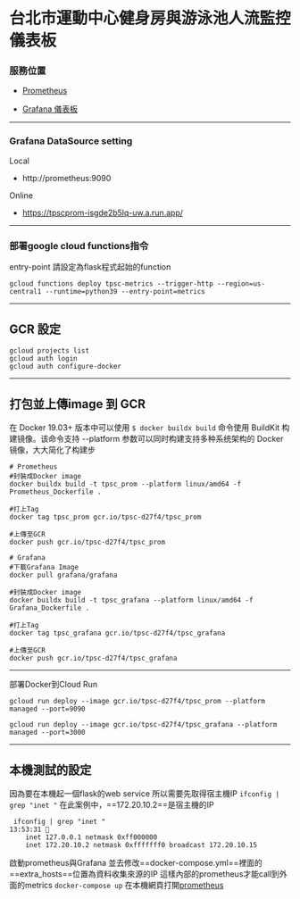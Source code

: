 # 台北市運動中心健身房與游泳池人流監控儀表板


### 服務位置
* [Prometheus](https://tpscprom-isgde2b5lq-uw.a.run.app/)

* [Grafana 儀表板](https://tpscgrafana-isgde2b5lq-uw.a.run.app/d/h9t8cWS4k/tai-bei-shi-yun-dong-zhong-xin-zhuang-tai-tu-biao?orgId=1&from=now-1h&to=now)
---
### Grafana DataSource setting
Local
* http://prometheus:9090

Online
* https://tpscprom-isgde2b5lq-uw.a.run.app/
---
### 部署google cloud functions指令
entry-point 請設定為flask程式起始的function
```
gcloud functions deploy tpsc-metrics --trigger-http --region=us-central1 --runtime=python39 --entry-point=metrics
```
---
## GCR 設定
```
gcloud projects list
gcloud auth login
gcloud auth configure-docker
```
---
## 打包並上傳image 到 GCR
在 Docker 19.03+ 版本中可以使用 `$ docker buildx build` 命令使用 BuildKit 构建镜像。该命令支持 --platform 参数可以同时构建支持多种系统架构的 Docker 镜像，大大简化了构建步

```
# Prometheus
#封裝成Docker image
docker buildx build -t tpsc_prom --platform linux/amd64 -f Prometheus_Dockerfile .

#打上Tag
docker tag tpsc_prom gcr.io/tpsc-d27f4/tpsc_prom

#上傳至GCR
docker push gcr.io/tpsc-d27f4/tpsc_prom

```
```
# Grafana
#下載Grafana Image
docker pull grafana/grafana

#封裝成Docker image
docker buildx build -t tpsc_grafana --platform linux/amd64 -f Grafana_Dockerfile . 

#打上Tag
docker tag tpsc_grafana gcr.io/tpsc-d27f4/tpsc_grafana

#上傳至GCR
docker push gcr.io/tpsc-d27f4/tpsc_grafana
```
---

部署Docker到Cloud Run
```
gcloud run deploy --image gcr.io/tpsc-d27f4/tpsc_prom --platform managed --port=9090

gcloud run deploy --image gcr.io/tpsc-d27f4/tpsc_grafana --platform managed --port=3000
```

---
## 本機測試的設定
因為要在本機起一個flask的web service
所以需要先取得宿主機IP 
`ifconfig | grep "inet "`
在此案例中，==172.20.10.2==是宿主機的IP
```
 ifconfig | grep "inet "                                                 13:53:31 
	inet 127.0.0.1 netmask 0xff000000
	inet 172.20.10.2 netmask 0xfffffff0 broadcast 172.20.10.15
```


啟動prometheus與Grafana
並去修改==docker-compose.yml==裡面的==extra_hosts==位置為資料收集來源的IP
這樣內部的prometheus才能call到外面的metrics
`docker-compose up`
在本機網頁打開[prometheus](http://127.0.0.1:9090/)
